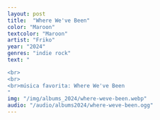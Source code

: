 ```yaml
---
layout: post
title:  "Where We've Been"
color: "Maroon"
textcolor: "Maroon"
artist: "Friko"
year: "2024"
genres: "indie rock"
text: "

<br>
<br>
<br>música favorita: Where We've Been
"
img: "/img/albums_2024/where-weve-been.webp"
audio: "/audio/albums2024/where-weve-been.ogg"
---
```

